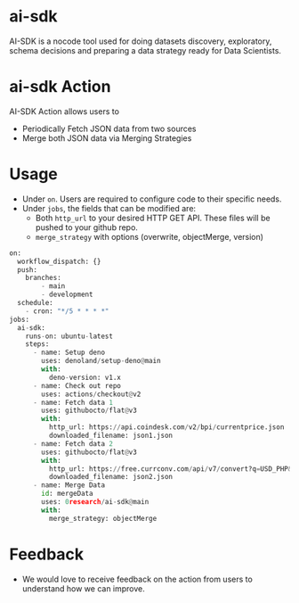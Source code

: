 # ai-sdk
AI-SDK is a nocode tool used for doing datasets discovery, exploratory, schema decisions and preparing a data strategy ready for Data Scientists.


# ai-sdk Action
AI-SDK Action allows users to 
* Periodically Fetch JSON data from two sources
* Merge both JSON data via Merging Strategies 


# Usage
* Under ```on```. Users are required to configure code to their specific needs.
* Under ```jobs```, the fields that can be modified are:
  * Both ```http_url``` to your desired HTTP GET API. These files will be pushed to your github repo.
  * ```merge_strategy``` with options (overwrite, objectMerge, version)

```python
on:
  workflow_dispatch: {}
  push:
    branches:
        - main
        - development
  schedule:
    - cron: "*/5 * * * *"
jobs:
  ai-sdk:
    runs-on: ubuntu-latest
    steps:
      - name: Setup deno
        uses: denoland/setup-deno@main
        with:
          deno-version: v1.x
      - name: Check out repo
        uses: actions/checkout@v2
      - name: Fetch data 1
        uses: githubocto/flat@v3
        with:
          http_url: https://api.coindesk.com/v2/bpi/currentprice.json
          downloaded_filename: json1.json
      - name: Fetch data 2
        uses: githubocto/flat@v3
        with:
          http_url: https://free.currconv.com/api/v7/convert?q=USD_PHP&compact=ultra&apiKey=4709550d97d6056b11e5
          downloaded_filename: json2.json
      - name: Merge Data
        id: mergeData
        uses: 0research/ai-sdk@main
        with:
          merge_strategy: objectMerge   
```


# Feedback
* We would love to receive feedback on the action from users to understand how we can improve.

